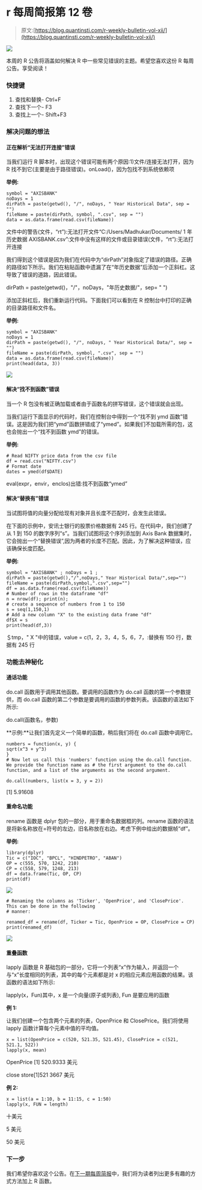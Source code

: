 # r 每周简报第 12 卷

> 原文:[https://blog.quantinsti.com/r-weekly-bulletin-vol-xii/](https://blog.quantinsti.com/r-weekly-bulletin-vol-xii/)

![](../Images/1e84dfdb9ae961220efbb679abaacd33.png)

本周的 R 公告将涵盖如何解决 R 中一些常见错误的主题。希望您喜欢这份 R 每周公告。享受阅读！

### 快捷键

1.  查找和替换- Ctrl+F
2.  查找下一个- F3
3.  查找上一个- Shift+F3

### 解决问题的想法

#### 正在解析“无法打开连接”错误

当我们运行 R 脚本时，出现这个错误可能有两个原因:1)文件/连接无法打开，因为 R 找不到它(主要是由于路径错误)。onLoad()，因为包找不到系统依赖项

**举例:**

```
symbol = "AXISBANK"
noDays = 1
dirPath = paste(getwd(), "/", noDays, " Year Historical Data", sep = "")
fileName = paste(dirPath, symbol, ".csv", sep = "")
data = as.data.frame(read.csv(fileName))
```

文件中的警告(文件，“rt”):无法打开文件“C:/Users/Madhukar/Documents/ 1 年历史数据 AXISBANK.csv”:文件中没有这样的文件或目录错误(文件，“rt”):无法打开连接

我们得到这个错误是因为我们在代码中为“dirPath”对象指定了错误的路径。正确的路径如下所示。我们在粘贴函数中遗漏了在“年历史数据”后添加一个正斜杠。这导致了错误的道路，因此错误。

dirPath = paste(getwd()，"/"，noDays，"年历史数据/"，sep= " ")

添加正斜杠后，我们重新运行代码。下面我们可以看到在 R 控制台中打印的正确的目录路径和文件名。

**举例:**

```
symbol = "AXISBANK"
noDays = 1
dirPath = paste(getwd(), "/", noDays, " Year Historical Data/", sep = "")
fileName = paste(dirPath, symbol, ".csv", sep = "")
data = as.data.frame(read.csv(fileName))
print(head(data, 3))
```

![](../Images/9c097ed394f4046c478528cc61e7e470.png)

#### 解决“找不到函数”错误

当一个 R 包没有被正确加载或者由于函数名的拼写错误，这个错误就会出现。

当我们运行下面显示的代码时，我们在控制台中得到一个“找不到 ymd 函数”错误。这是因为我们把“ymd”函数拼错成了“ymed”。如果我们不加载所需的包，这也会抛出一个“找不到函数 ymd”的错误。

**举例:**

```
# Read NIFTY price data from the csv file
df = read.csv("NIFTY.csv")
# Format date
dates = ymed(df$DATE)
```

eval(expr，envir，enclos)出错:找不到函数“ymed”

#### 解决“替换有”错误

当试图将值的向量分配给现有对象并且长度不匹配时，会发生此错误。

在下面的示例中，安讯士银行的股票价格数据有 245 行。在代码中，我们创建了从 1 到 150 的数字序列“s”。当我们试图将这个序列添加到 Axis Bank 数据集时，它会抛出一个“替换错误”,因为两者的长度不匹配。因此，为了解决这种错误，应该确保长度匹配。

**举例:**

```
symbol = "AXISBANK" ; noDays = 1 ;
dirPath = paste(getwd(),"/",noDays," Year Historical Data/",sep="")
fileName = paste(dirPath,symbol,".csv",sep="")
df = as.data.frame(read.csv(fileName))
# Number of rows in the dataframe "df"
n = nrow(df); print(n);
# create a sequence of numbers from 1 to 150
s = seq(1,150,1)
# Add a new column "X" to the existing data frame "df"
df$X = s
print(head(df,3))
```

＄tmp，" X "中的错误，value = c(1，2，3，4，5，6，7，:替换有 150 行，数据有 245 行

### 功能去神秘化

#### 通话功能

do.call 函数用于调用其他函数。要调用的函数作为 do.call 函数的第一个参数提供，而 do.call 函数的第二个参数是要调用的函数的参数列表。该函数的语法如下所示:

do.call(函数名，参数)

**示例:**让我们首先定义一个简单的函数，稍后我们将在 do.call 函数中调用它。

```
numbers = function(x, y) {
sqrt(x^3 + y^3)
}
# Now let us call this 'numbers' function using the do.call function. We provide the function name as # the first argument to the do.call function, and a list of the arguments as the second argument.

do.call(numbers, list(x = 3, y = 2))
```

[1] 5.91608

#### 重命名功能

rename 函数是 dplyr 包的一部分，用于重命名数据框的列。rename 函数的语法是将新名称放在=符号的左边，旧名称放在右边。考虑下例中给出的数据帧“df”。

**举例:**

```
library(dplyr)
Tic = c("IOC", "BPCL", "HINDPETRO", "ABAN")
OP = c(555, 570, 1242, 210)
CP = c(558, 579, 1248, 213)
df = data.frame(Tic, OP, CP)
print(df)
```

![](../Images/0ea776da563c66287a633dd72ee4f8ff.png)

```
# Renaming the columns as 'Ticker', 'OpenPrice', and 'ClosePrice'. This can be done in the following 
# manner:

renamed_df = rename(df, Ticker = Tic, OpenPrice = OP, ClosePrice = CP)
print(renamed_df)
```

![](../Images/3afea6863cf2087868a7ab337dc85659.png)

#### 重叠函数

lapply 函数是 R 基础包的一部分，它将一个列表“x”作为输入，并返回一个与“x”长度相同的列表，其中的每个元素都是对 x 的相应元素应用函数的结果。该函数的语法如下所示:

lapply(x，Fun)其中，x 是一个向量(原子或列表), Fun 是要应用的函数

**例 1:**

让我们创建一个包含两个元素的列表，OpenPrice 和 ClosePrice。我们将使用 lapply 函数计算每个元素中值的平均值。

```
x = list(OpenPrice = c(520, 521.35, 521.45), ClosePrice = c(521, 521.1, 522))
lapply(x, mean)
```

OpenPrice [1] 520.9333 美元

close store[1]521 3667 美元

**例 2:**

```
x = list(a = 1:10, b = 11:15, c = 1:50)
lapply(x, FUN = length)
```

十美元

5 美元

50 美元

### 下一步

我们希望你喜欢这个公告。在[下一期每周简报](https://blog.quantinsti.com/r-weekly-bulletin-vol-xiii)中，我们将为读者列出更多有趣的方式方法加上 R 函数。